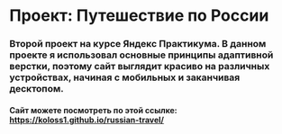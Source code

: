 # Проект: Путешествие по России

### Второй проект на курсе Яндекс Практикума. В данном проекте я использовал основные принципы адаптивной верстки, поэтому сайт выглядит красиво на различных устройствах, начиная с мобильных и заканчивая десктопом.

#### Сайт можете посмотреть по этой ссылке: https://koloss1.github.io/russian-travel/
